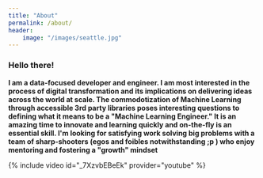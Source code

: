 ```yaml
---
title: "About"
permalink: /about/
header:
    image: "/images/seattle.jpg"
---
```

### Hello there! ###

**I am a data-focused developer and engineer. I am most interested in the process of digital transformation and its implications on delivering ideas across the world at scale. The commodotization of Machine Learning through accessible 3rd party libraries poses interesting questions to defining what it means to be a "Machine Learning Engineer." It is an amazing time to innovate and learning quickly and on-the-fly is an essential skill. I'm looking for satisfying work solving big problems with a team of sharp-shooters (egos and foibles notwithstanding ;p ) who enjoy mentoring and fostering a "growth" mindset**

{% include video id="_7XzvbEBeEk" provider="youtube" %}